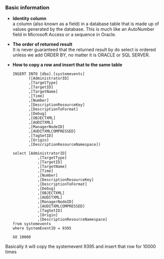 ### Basic information

* **Identity column**  
a column (also known as a field) in a database table that is made up of values generated by the database. 
This is much like an AutoNumber field in Microsoft Access or a sequence in Oracle.  

* **The order of returned result**  
It is never guaranteed that the returned result by do select is ordered unless we add ORDER BY, no matter it is ORACLE or SQL SERVER.

* **How to copy a row and insert that to the same table**  

      INSERT INTO [dbo].[systemevents]  
             ([AdministratorID]  
             ,[TargetType]  
             ,[TargetID]  
             ,[TargetName]  
             ,[Time]  
             ,[Number]  
             ,[DescriptionResourceKey]  
             ,[DescriptionToFormat]  
             ,[Debug]  
             ,[OBJECTXML]  
             ,[AUDITXML]  
             ,[ManagerNodeID]  
             ,[AUDITXMLCOMPRESSED]  
             ,[TagSetID]  
             ,[Origin]  
             ,[DescriptionResourceNamespace])    

      select [AdministratorID]
                 ,[TargetType]
                 ,[TargetID]
                 ,[TargetName]
                 ,[Time]
                 ,[Number]
                 ,[DescriptionResourceKey]
                 ,[DescriptionToFormat]
                 ,[Debug]
                 ,[OBJECTXML]
                 ,[AUDITXML]
                 ,[ManagerNodeID]
                 ,[AUDITXMLCOMPRESSED]
                 ,[TagSetID]
                 ,[Origin]
                 ,[DescriptionResourceNamespace]
      from systemevents
      where SystemEventID = 9395

      GO 10000
      
Basically it will copy the systemevent 9395 and insert that row for 10000 times
